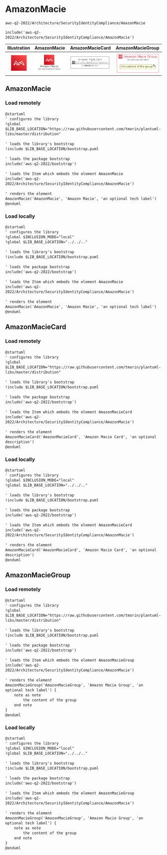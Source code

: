 # AmazonMacie


```text
aws-q2-2022/Architecture/SecurityIdentityCompliance/AmazonMacie
```

```text
include('aws-q2-2022/Architecture/SecurityIdentityCompliance/AmazonMacie')
```



| Illustration | AmazonMacie | AmazonMacieCard | AmazonMacieGroup |
| :---: | :---: | :---: | :---: |
| ![illustration for Illustration](../../../aws-q2-2022/Architecture/SecurityIdentityCompliance/AmazonMacie.png) | ![illustration for AmazonMacie](../../../aws-q2-2022/Architecture/SecurityIdentityCompliance/AmazonMacie.Local.png) | ![illustration for AmazonMacieCard](../../../aws-q2-2022/Architecture/SecurityIdentityCompliance/AmazonMacieCard.Local.png) | ![illustration for AmazonMacieGroup](../../../aws-q2-2022/Architecture/SecurityIdentityCompliance/AmazonMacieGroup.Local.png) |




## AmazonMacie

### Load remotely
```plantuml
@startuml
' configures the library
!global $LIB_BASE_LOCATION="https://raw.githubusercontent.com/tmorin/plantuml-libs/master/distribution"

' loads the library's bootstrap
!include $LIB_BASE_LOCATION/bootstrap.puml

' loads the package bootstrap
include('aws-q2-2022/bootstrap')

' loads the Item which embeds the element AmazonMacie
include('aws-q2-2022/Architecture/SecurityIdentityCompliance/AmazonMacie')

' renders the element
AmazonMacie('AmazonMacie', 'Amazon Macie', 'an optional tech label')
@enduml
```

### Load locally
```plantuml
@startuml
' configures the library
!global $INCLUSION_MODE="local"
!global $LIB_BASE_LOCATION="../../.."

' loads the library's bootstrap
!include $LIB_BASE_LOCATION/bootstrap.puml

' loads the package bootstrap
include('aws-q2-2022/bootstrap')

' loads the Item which embeds the element AmazonMacie
include('aws-q2-2022/Architecture/SecurityIdentityCompliance/AmazonMacie')

' renders the element
AmazonMacie('AmazonMacie', 'Amazon Macie', 'an optional tech label')
@enduml
```

## AmazonMacieCard

### Load remotely
```plantuml
@startuml
' configures the library
!global $LIB_BASE_LOCATION="https://raw.githubusercontent.com/tmorin/plantuml-libs/master/distribution"

' loads the library's bootstrap
!include $LIB_BASE_LOCATION/bootstrap.puml

' loads the package bootstrap
include('aws-q2-2022/bootstrap')

' loads the Item which embeds the element AmazonMacieCard
include('aws-q2-2022/Architecture/SecurityIdentityCompliance/AmazonMacie')

' renders the element
AmazonMacieCard('AmazonMacieCard', 'Amazon Macie Card', 'an optional description')
@enduml
```

### Load locally
```plantuml
@startuml
' configures the library
!global $INCLUSION_MODE="local"
!global $LIB_BASE_LOCATION="../../.."

' loads the library's bootstrap
!include $LIB_BASE_LOCATION/bootstrap.puml

' loads the package bootstrap
include('aws-q2-2022/bootstrap')

' loads the Item which embeds the element AmazonMacieCard
include('aws-q2-2022/Architecture/SecurityIdentityCompliance/AmazonMacie')

' renders the element
AmazonMacieCard('AmazonMacieCard', 'Amazon Macie Card', 'an optional description')
@enduml
```

## AmazonMacieGroup

### Load remotely
```plantuml
@startuml
' configures the library
!global $LIB_BASE_LOCATION="https://raw.githubusercontent.com/tmorin/plantuml-libs/master/distribution"

' loads the library's bootstrap
!include $LIB_BASE_LOCATION/bootstrap.puml

' loads the package bootstrap
include('aws-q2-2022/bootstrap')

' loads the Item which embeds the element AmazonMacieGroup
include('aws-q2-2022/Architecture/SecurityIdentityCompliance/AmazonMacie')

' renders the element
AmazonMacieGroup('AmazonMacieGroup', 'Amazon Macie Group', 'an optional tech label') {
    note as note
        the content of the group
    end note
}
@enduml
```

### Load locally
```plantuml
@startuml
' configures the library
!global $INCLUSION_MODE="local"
!global $LIB_BASE_LOCATION="../../.."

' loads the library's bootstrap
!include $LIB_BASE_LOCATION/bootstrap.puml

' loads the package bootstrap
include('aws-q2-2022/bootstrap')

' loads the Item which embeds the element AmazonMacieGroup
include('aws-q2-2022/Architecture/SecurityIdentityCompliance/AmazonMacie')

' renders the element
AmazonMacieGroup('AmazonMacieGroup', 'Amazon Macie Group', 'an optional tech label') {
    note as note
        the content of the group
    end note
}
@enduml
```

